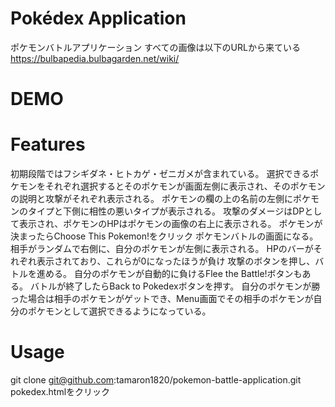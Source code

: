 #  Pokédex Application

ポケモンバトルアプリケーション
すべての画像は以下のURLから来ている
https://bulbapedia.bulbagarden.net/wiki/


# DEMO



# Features

初期段階ではフシギダネ・ヒトカゲ・ゼニガメが含まれている。
選択できるポケモンをそれぞれ選択するとそのポケモンが画面左側に表示され、そのポケモンの説明と攻撃がそれぞれ表示される。
ポケモンの欄の上の名前の左側にポケモンのタイプと下側に相性の悪いタイプが表示される。
攻撃のダメージはDPとして表示され、ポケモンのHPはポケモンの画像の右上に表示される。
ポケモンが決まったらChoose This Pokemon!をクリック
ポケモンバトルの画面になる。
相手がランダムで右側に、自分のポケモンが左側に表示される。
HPのバーがそれぞれ表示されており、これらが0になったほうが負け
攻撃のボタンを押し、バトルを進める。
自分のポケモンが自動的に負けるFlee the Battle!ボタンもある。
バトルが終了したらBack to Pokedexボタンを押す。
自分のポケモンが勝った場合は相手のポケモンがゲットでき、Menu画面でその相手のポケモンが自分のポケモンとして選択できるようになっている。

# Usage
git clone git@github.com:tamaron1820/pokemon-battle-application.git
pokedex.htmlをクリック
